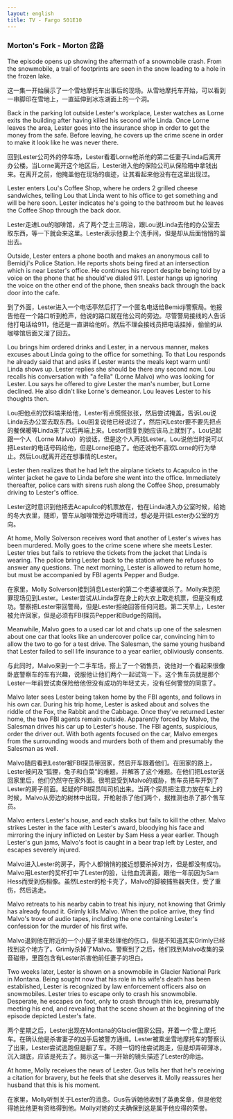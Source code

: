 ```yaml
---
layout: english
title: TV - Fargo S01E10
---
```


<h3>Morton's Fork - Morton 岔路</h3>
<p>The episode opens up showing the aftermath of a snowmobile crash. From the snowmobile, a trail of footprints are seen in the snow leading to a hole in the frozen lake.</p>

<div>这一集一开始展示了一个雪地摩托车出事后的现场。从雪地摩托车开始，可以看到一串脚印在雪地上，一直延伸到冰冻湖面上的一个洞。</div>

<p>Back in the parking lot outside Lester's workplace, Lester watches as Lorne exits the building after having killed his second wife Linda. Once Lorne leaves the area, Lester goes into the insurance shop in order to get the money from the safe. Before leaving, he covers up the crime scene in order to make it look like he was never there.</p>

<div>回到Lester公司外的停车场，Lester看着Lorne枪杀他的第二任妻子Linda后离开办公楼。当Lorne离开这个地区后，Lester进入他的保险公司从保险箱中拿钱出来。在离开之前，他掩盖他在现场的痕迹，让其看起来他没有在这里出现过。</div>

<p>Lester enters Lou's Coffee Shop, where he orders 2 grilled cheese sandwiches, telling Lou that Linda went to his office to get something and will be here soon. Lester indicates he's going to the bathroom but he leaves the Coffee Shop through the back door.</p>

<div>Lester走进Lou的咖啡馆，点了两个芝士三明治，跟Lou说Linda去他的办公室去取东西，等一下就会来这里。Lester表示他要上个洗手间，但是却从后面悄悄的溜出去。</div>

<p>Outside, Lester enters a phone booth and makes an anonymous call to Bemidji's Police Station. He reports shots being fired at an intersection which is near Lester's office. He continues his report despite being told by a voice on the phone that he should've dialed 911. Lester hangs up ignoring the voice on the other end of the phone, then sneaks back through the back door into the cafe.</p>

<div>到了外面，Lester进入一个电话亭然后打了一个匿名电话给Bemidji警察局。他报告他在一个路口听到枪声，他说的路口就在他公司的旁边。尽管警局接线的人告诉他打电话给911，他还是一直讲给他听。然后不理会接线员把电话挂掉，偷偷的从咖啡馆后面又溜了回去。</div>

<p>Lou brings him ordered drinks and Lester, in a nervous manner, makes excuses about Linda going to the office for something. To that Lou responds he already said that and asks if Lester wants the meals kept warm until Linda shows up. Lester replies she should be there any second now. Lou recalls his conversation with "a fella" (Lorne Malvo) who was looking for Lester. Lou says he offered to give Lester the man's number, but Lorne declined. He also didn't like Lorne's demeanor. Lou leaves Lester to his thoughts then.</p>

<div>Lou把他点的饮料端来给他，Lester有点慌慌张张，然后尝试掩盖，告诉Lou说Linda去办公室去取东西。Lou回复说他已经说过了，然后问Lester要不要先把点的餐保暖等Linda来了以后再端上来。Lester回复到她应该马上就到了。Lou记起跟一个人（Lorne Malvo）的谈话，但是这个人再找Lester。Lou说他当时说可以把Lester的电话号码给他，但是Lorne拒绝了。他还说他不喜欢Lorne的行为举止。然后Lou就离开还在想事情的Lester。</div>

<p>Lester then realizes that he had left the airplane tickets to Acapulco in the winter jacket he gave to Linda before she went into the office. Immediately thereafter, police cars with sirens rush along the Coffee Shop, presumably driving to Lester's office.</p>

<div>Lester这时意识到他把去Acapulco的机票放在，他在Linda进入办公室时候，给她的冬大衣里，随即，警车从咖啡馆旁边呼啸而过，想必是开往Lester办公室的方向。</div>

<p>At home, Molly Solverson receives word that another of Lester's wives has been murdered. Molly goes to the crime scene where she meets Lester. Lester tries but fails to retrieve the tickets from the jacket that Linda is wearing. The police bring Lester back to the station where he refuses to answer any questions. The next morning, Lester is allowed to return home, but must be accompanied by FBI agents Pepper and Budge.</p>

<div>在家里，Molly Solverson接到消息Lester的第二个老婆被谋杀了。Molly来到犯罪现场见到Lester。Lester尝试从Linda穿在身上的大衣上取走机票，但是没有成功。警察把Lester带回警局，但是Lester拒绝回答任何问题。第二天早上，Lester被允许回家，但是必须有FBI探员Pepper和Budge的陪同。</div>

<p>Meanwhile, Malvo goes to a used car lot and chats up one of the salesmen about one car that looks like an undercover police car, convincing him to allow the two to go for a test drive. The Salesman, the same young husband that Lester failed to sell life insurance to a year earlier, obliviously consents.</p>

<div>与此同时，Malvo来到一个二手车场，搭上了一个销售员，说他对一个看起来很像卧底警察车的车有兴趣，说服他让他们两个一起试驾一下。这个售车员就是那个Lester一年前尝试卖保险给他但没有成功的年轻丈夫，没有任何警觉的同意了。</div>

<p>Malvo later sees Lester being taken home by the FBI agents, and follows in his own car. During his trip home, Lester is asked about and solves the riddle of the Fox, the Rabbit and the Cabbage. Once they've returned Lester home, the two FBI agents remain outside. Apparently forced by Malvo, the Salesman drives his car up to Lester's house. The FBI agents, suspicious, order the driver out. With both agents focused on the car, Malvo emerges from the surrounding woods and murders both of them and presumably the Salesman as well.</p>

<div>Malvo随后看到Lester被FBI探员带回家，然后开车跟着他们。在回家的路上，Lester被问及“狐狸，兔子和白菜”的难题，并解答了这个难题。在他们把Lester送回家里后，他们仍然守在家外面。很明显受到Malvo的威胁，售车员把车开到了Lester的房子前面。起疑的FBI探员叫司机出来。当两个探员把注意力放在车上的时候，Malvo从旁边的树林中出现，开枪射杀了他们两个，据推测也杀了那个售车员。</div>

<p>Malvo enters Lester's house, and each stalks but fails to kill the other. Malvo strikes Lester in the face with Lester's award, bloodying his face and mirroring the injury inflicted on Lester by Sam Hess a year earlier. Though Lester's gun jams, Malvo's foot is caught in a bear trap left by Lester, and escapes severely injured.</p>

<div>Malvo进入Lester的房子，两个人都悄悄的接近想要杀掉对方，但是都没有成功。Malvo用Lester的奖杯打中了Lester的脸，让他血流满面，跟他一年前因为Sam Hess而受到伤相像。虽然Lester的枪卡壳了，Malvo的脚被捕熊器夹住，受了重伤，然后逃走。</div>

<p>Malvo retreats to his nearby cabin to treat his injury, not knowing that Grimly has already found it. Grimly kills Malvo. When the police arrive, they find Malvo's trove of audio tapes, including the one containing Lester's confession for the murder of his first wife.</p>

<div>Malvo退到他在附近的一个小屋子里来处理他的伤口，但是不知道其实Grimly已经找到这个地方了。Grimly杀掉了Malvo。警察到了之后，他们找到Malvo收集的录音磁带，里面包含有Lester杀害他前任妻子的坦白。</div>

<p>Two weeks later, Lester is shown on a snowmobile in Glacier National Park in Montana. Being sought now that his role in his wife's death has been established, Lester is recognized by law enforcement officers also on snowmobiles. Lester tries to escape only to crash his snowmobile. Desperate, he escapes on foot, only to crash through thin ice, presumably meeting his end, and revealing that the scene shown at the beginning of the episode depicted Lester's fate.</p>

<div>两个星期之后，Lester出现在Montana的Glacier国家公园，开着一个雪上摩托车。在确认他是杀害妻子的凶手后被警方通缉。Lester被乘坐雪地摩托车的警察认了出来，Lester尝试逃跑但是翻了车。不顾一切的他尝试跑走，但是却弄碎薄冰，沉入湖底，应该是死去了。揭示这一集一开始的镜头描述了Lester的命运。</div>

<p>At home, Molly receives the news of Lester. Gus tells her that he's receiving a citation for bravery, but he feels that she deserves it. Molly reassures her husband that this is his moment.</p>

<div>在家里，Molly听到关于Lester的消息。Gus告诉她他收到了英勇奖章，但是他觉得她比他更有资格得到他。Molly对她的丈夫确保到这是属于他应得的荣誉。</div>

<script>
var note = {};
note["status"] = "{{ page.title }}";
note[1] = {};
note[1]['structure'] = {
	'1-4':'SV',
	'5-11':'with a scene that shows the aftermath 的简化形容词从句',
	'12-14':'副词短语',
	'16-24':'SVC',
	'25-28':'footprints which leads 的简化形容词从句',
	'29-32':'which is in the hole 的简化形容词从句',
}
note[1]['pos'] = {
}
note[2] = {};
note[2]['structure'] = {
	'1':'副词 In or into the past. back in the day, or back in the someplace',
	'2-5':'副词短语',
	'6-8':'which is outside 的简化形容词从句',
	'10-11':'SV',
	'12-23':'副词从句',
	'24-28':'副词从句',
	'29-30':'SV',
	'31-34':'副词短语',
	'35-43':'in order that he is to 简化副词从句',
	'44-45':'简化副词从句',
	'46-51':'SVO',
	'52-56':'in order that he is to 简化副词从句',
	'55-57':'SVC-使祈动词make -> to look',
	'58-62':'副词短语,like后接名词从句',
}
note[2]['pos'] = {
	'17-23':'副词从句的简化副词从句',
}
note[3] = {};
note[3]['structure'] = {
	'1-5':'SVO',
	'7-13':'形容词从句',
	'14-15':'then he tells Lou 的简化副词从句',
	'17-29':'名词从句',
	'30-31':'SV',
	'32-46':'名词从句 FANBOYS的A连接句子',
}
note[3]['pos'] = {
	
}
note[4] = {};
note[4]['structure'] = {
	'1-16':'FANBOYS的A连接句子',
	'17-21':'SVOC',
	'22-24':'副词短语',
	'25-29':'形容词从句',
	'30-33':'SVO',
	'34-42':'副词短语',
	'43-47':'told 的名词从句',
	'48-50':'SV',
	'51-60':'while he ignores的简化副词从句',
	'61-70':'(S)V',
}
note[4]['pos'] = {
	
}
note[5] = {};
note[5]['structure'] = {
	'1-5':'SVOO',
	'7-14':'SVO',
	'15-22':'副词短语',
	'23-24':'副词短语',
	'25-26':'SV',
	'27-30':'名词从句',
	'31-32':'FANBOYS的A连接句子',
	'33-39':'名词从句SVOC',
	'40-43':'名词从句的副词从句',
	'44-45':'SV',
	'46-52':'名词从句',
	'53-56':'SVO',
	'57-61':'副词短语',
	'62-66':'形容词从句',
	'67-68':'SV',
	'69-76':'名词从句',
	'77-79':'FANBOYS的B连接句子',
	'80-85':'SVO',
	'86-88':'SVO',
	'89-91':'副词短语',
}
note[5]['pos'] = {
	'8-12':'who is in a nervous manner 的简化形容词从句',
	'17-18':' who is 的简化形容词从句',
}
note[6] = {};
note[6]['structure'] = {
	'1-3':'SV',
	'4-16':'名词从句',
	'17-20':'形容词从句',
	'21-26':'副词从句',
	'27-38':'SV',
	'39-43':'which presumably drive to 的简化形容词从句',
}
note[6]['pos'] = {
	
}
note[7] = {};
note[7]['structure'] = {
	'1-7':'SVO',
	'8-15':'名词从句',
	'16-21':'SV',
	'22-25':'形容词从句',
	'27-33':'SVO',
	'34-36':'副词短语',
	'37-40':'形容词从句',
	'41-48':'SVO',
	'49-55':'形容词从句SVO',
	'59-61':'SVC',
	'62-64':'so that he is to return home 的简化副词从句',
	'65-68':'FANBOYS的B连接句子',
	'69-74':'副词短语',
}
note[7]['pos'] = {
	'45-46':'介词短语',
	
}
note[8] = {};
note[8]['structure'] = {
	'3-19':'FANBOYS的A连接句子',
	'20-26':'名词从句',
	'27-28':'who then? convinces him 的简化形容词?副词?从句',
	'29-38':'SVOC',
	'39-40':'S',
	'41-44':'同位语',
	'45-55':'形容词从句',
	'56-57':'V',
}
note[8]['pos'] = {
	
}
note[9] = {};
note[9]['structure'] = {
	'1-4':'SVO',
	'5-11':'简化形容词从句',
	'13-18':'FANBOYS的A连接句子',
	'19-38':'FANBOYS的A连接句子',
	'39-43':'副词从句',
	'44-49':'SV',
	'51-53':'简化形容词从句',
	'54-62':'SVO',
	'63-70':'SVOC',
	'71-77':'副词从句',
	'78-94':'FANBOYS的A连接句子',
}

note[9]['pos'] = {
	'59-60':'介词短语',
	'66':'简化形容词从句',
}
note[10] = {};
note[10]['structure'] = {
	'1-14':'FANBOYS的A连接句子',
	'15-23':'SVO',
	'24-30':'简化从句 FANBOYS的A连接句子',
	'31-39':'简化形容词从句',
	'40-43':'副词从句',
	'44-50':'SVC',
	'52-54':'简化形容词从句',
	'55-58':'FANBOYS的A连接句子',

}
note[11] = {};
note[11]['structure'] = {
	'1-10':'SV in order that he is to treat 简化副词从句',
	'12-13':'简化从句',
	'14-19':'名词从句',
	'20-22':'SVO',
	'23-26':'副词从句',
	'27-33':'SVO',
	'34-36':'which includes 的简化形容词从句',
	'37-46':'which contains 的简化形容词从句',
}
note[11]['pos'] = {
	
}
note[12] = {};
note[12]['structure'] = {
	'1-10':'SVC',
	'11-16':'副词短语',
	'17-18':'who is being sought 简化形容词从句',
	'19-29':'副词从句',
	'30-39':'SVC',
	'40-48':'only 当连接词,类似于but',
	'49-59':'only 当连接词,类似于but',
	'60-63':'简化句子',
	'64-65':'简化句子',
	'66-78':'名词从句',
}
note[12]['pos'] = {
	
}
note[13] = {};
note[13]['structure'] = {
	'1-9':'SVO',
	'10-12':'SVO',
	'13-19':'名词从句',
	'20-26':'FANBOYS的B连接句子, 名词从句',
	'27-35':'SVO 名词从句',
}
note[13]['pos'] = {

}

</script>